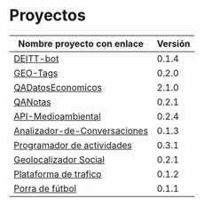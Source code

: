 # Proyectos

| Nombre proyecto con enlace | Versión |
|--------------------------- |---------|
| [DEITT-bot](https://github.com/alvarillo89/DEIIT-bot) | 0.1.4 |
| [GEO-Tags](https://github.com/Miguel-y-Oscar/Geolocalizaciones-de-medios-sociales) | 0.2.0 |
| [QADatosEconomicos](https://github.com/luisbalru/QADatosEconomicos) | 2.1.0 |
| [QANotas](https://github.com/carlos-el/ProyectoCursoTDD-Notas) | 0.2.1 |
| [API-Medioambiental](https://github.com/API-Medioambiental/ProyectoCursoTDD) | 0.2.4 |
| [Analizador-de-Conversaciones](https://github.com/ETSIIT-analyzer/Analizador-de-conversaciones) | 0.1.3 |
| [Programador de actividades](https://github.com/antmordhar/Programador-de-Actividades) | 0.3.1 |
| [Geolocalizador Social](https://github.com/mati3/CursoTDD-GeolocalizadorSocial) | 0.2.1|
| [Plataforma de trafico](https://github.com/Seminario-PGPI/Proyecto-Trafico) | 0.1.2|
| [Porra de fútbol](https://github.com/Solano96/PorraDeFutbol) | 0.1.1 |
